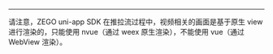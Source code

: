 <Title>在 uni-app 平台上，本地预览、拉流，均无画面显示，该如何处理？</Title>



- - -

请注意，ZEGO uni-app SDK 在推拉流过程中，视频相关的画面是基于原生 view 进行渲染的，只能使用 nvue（通过 weex 原生渲染），不能使用 vue（通过 WebView 渲染）。
